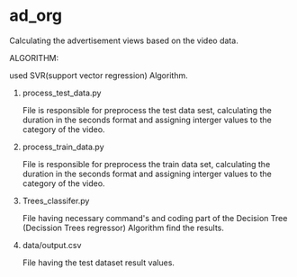 # ad_org
Calculating the advertisement views  based on the video data.

ALGORITHM:

  used SVR(support vector regression) Algorithm.

1. process_test_data.py

      File is responsible for preprocess the test data sest, calculating the duration in the seconds format and assigning interger
    values to the category of the video.
2. process_train_data.py

     File is responsible for preprocess the train data set, calculating the duration in the seconds format and assigning interger
   values to the category of the video.
3. Trees_classifer.py

     File having necessary command's and coding part of the Decision Tree (Decission Trees regressor) Algorithm find the results.
4. data/output.csv

     File having the test dataset result values.

